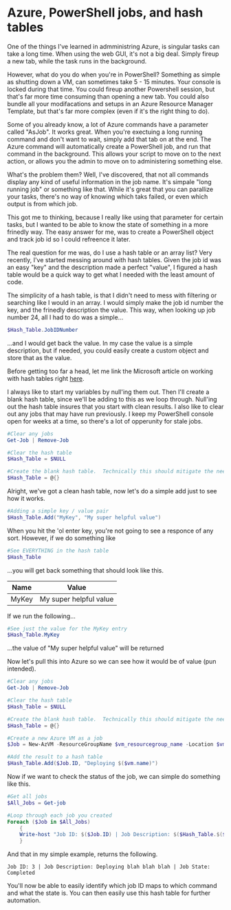 # Azure, PowerShell jobs, and hash tables

One of the things I've learned in admministring Azure, is singular tasks can take a long time.  When using the web GUI, it's not a big deal.  Simply fireup a new tab, while the task runs in the background.

However, what do you do when you're in PowerShell?  Something as simple as shutting down a VM, can sometimes take 5 - 15 minutes.  Your console is locked during that time.  You could fireup another Powershell session, but that's far more time consuming than opening a new tab.  You could also bundle all your modifacations and setups in an Azure Resource Manager Template, but that's far more complex (even if it's the right thing to do).

Some of you already know, a lot of Azure commands have a parameter called "AsJob".  It works great.  When you're exectuing a long running command and don't want to wait, simply add that tab on at the end.  The Azure command will automatically create a PowerShell job, and run that command in the background.  This allows your script to move on to the next action, or allows you the admin to move on to administering something else.

What's the problem them?  Well, I've discovered, that not all commands display any kind of useful information in the job name.  It's simpale "long running job" or something like that.  While it's great that you can parallize your tasks, there's no way of knowing which taks failed, or even which output is from which job.

This got me to thinking, because I really like using that parameter for certain tasks, but I wanted to be able to know the state of something in a more frinedly way.  The easy answer for me, was to create a PowerShell object and track job id so I could refreence it later.

The real question for me was, do I use a hash table or an array list?  Very recently, I've started messing around with hash tables.  Given the job id was an easy "key" and the description made a perfect "value", I figured a hash table would be a quick way to get what I needed with the least amount of code.

The simplicity of a hash table, is that I didn't need to mess with filtering or searching like I would in an array.  I would simply make the job id number the key, and the frinedly description the value.  This way, when looking up job number 24, all I had to do was a simple...

```PowerShell
$Hash_Table.JobIDNumber
```

...and I would get back the value.  In my case the value is a simple description, but if needed, you could easily create a custom object and store that as the value.

Before getting too far a head, let me link the Microsoft article on working with hash tables right [here](https://docs.microsoft.com/en-us/powershell/module/microsoft.powershell.core/about/about_hash_tables?view=powershell-7).  


I always like to start my variables by null'ing them out.  Then I'll create a blank hash table, since we'll be adding to this as we loop through.  Null'ing out the hash table insures that you start with clean results.  I also like to clear out any jobs that may have run previously.  I keep my PowerShell console open for weeks at a time, so there's a lot of opperunity for stale jobs.

```PowerShell
#Clear any jobs
Get-Job | Remove-Job

#Clear the hash table
$Hash_Table = $NULL

#Create the blank hash table.  Technically this should mitigate the need for null'ing it out, but call me paranoid I guess.
$Hash_Table = @{}
```

Alright, we've got a clean hash table, now let's do a simple add just to see how it works.

```PowerShell
#Adding a simple key / value pair
$Hash_Table.Add("MyKey", "My super helpful value")
```

When you hit the 'ol enter key, you're not going to see a responce of any sort.  However, if we do something like

```PowerShell
#See EVERYTHING in the hash table
$Hash_Table
```
...you will get back something that should look like this.

| Name | Value |
| ----------- | ----------- |
| MyKey | My super helpful value |

If we run the following...

```PowerShell
#See just the value for the MyKey entry
$Hash_Table.MyKey
```
...the value of "My super helpful value" will be returned

Now let's pull this into Azure so we can see how it would be of value (pun intended). 

```PowerShell
#Clear any jobs
Get-Job | Remove-Job

#Clear the hash table
$Hash_Table = $NULL

#Create the blank hash table.  Technically this should mitigate the need for null'ing it out, but call me paranoid I guess.
$Hash_Table = @{}

#Create a new Azure VM as a job
$Job = New-AzVM -ResourceGroupName $vm_resourcegroup_name -Location $vm_location -VM $vm -Zone $vm_zone -AsJob

#Add the result to a hash table
$Hash_Table.Add($Job.ID, "Deploying $($vm.name)")
```

Now if we want to check the status of the job, we can simple do something like this.

```PowerShell
#Get all jobs
$All_Jobs = Get-job

#Loop through each job you created
Foreach ($Job in $All_Jobs)
    {
    Write-host "Job ID: $($Job.ID) | Job Description: $($Hash_Table.$($Job.ID)) | Job State: $($Job.State)"
    }

```

And that in my simple example, returns the following.

```
Job ID: 3 | Job Description: Deploying blah blah blah | Job State: Completed
```

You'll now be able to easily identify which job ID maps to which command and what the state is.  You can then easily use this hash table for further automation.

